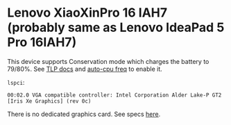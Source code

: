 # Lenovo XiaoXinPro 16 IAH7 (probably same as Lenovo IdeaPad 5 Pro 16IAH7)

This device supports Conservation mode which charges the battery to 79/80%. See [TLP docs](https://linrunner.de/tlp/settings/bc-vendors.html#lenovo-non-thinkpad-series) and [auto-cpu freq](https://github.com/AdnanHodzic/auto-cpufreq?tab=readme-ov-file#battery-charging-thresholds) to enable it.

`lspci`:

```
00:02.0 VGA compatible controller: Intel Corporation Alder Lake-P GT2 [Iris Xe Graphics] (rev 0c)
```

There is no dedicated graphics card. See specs [here]().
